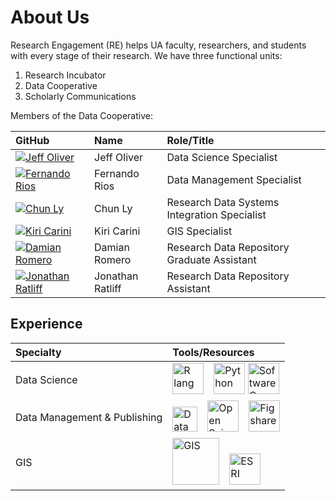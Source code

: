 # About Us

Research Engagement (RE) helps UA faculty, researchers, and students with every stage of their research. We have three functional units:

 1. Research Incubator
 2. Data Cooperative
 3. Scholarly Communications

Members of the Data Cooperative:

| GitHub | Name | Role/Title | 
| :----- | :--- | :---- |
| [![Jeff Oliver](https://images.weserv.nl/?url=avatars.githubusercontent.com%2Fu%2F1939813?v%3D4&h=75&w=75&fit=cover&mask=circle&maxage=7d)](https://github.com/jcoliver) | Jeff Oliver | Data Science Specialist |
| [![Fernando Rios](https://images.weserv.nl/?url=avatars.githubusercontent.com%2Fu%2F7082025?v%3D4&h=75&w=75&fit=cover&mask=circle&maxage=7d)](https://github.com/zoidy) | Fernando Rios | Data Management Specialist |
| [![Chun Ly](https://images.weserv.nl/?url=avatars.githubusercontent.com%2Fu%2F20305734?v%3D4&h=75&w=75&fit=cover&mask=circle&maxage=7d)](https://github.com/astrochun) | Chun Ly | Research Data Systems Integration Specialist |
| [![Kiri Carini](https://images.weserv.nl/?url=avatars.githubusercontent.com%2Fu%2F9040572?v%3D4&h=75&w=75&fit=cover&mask=circle&maxage=7d)](https://github.com/kcarini) | Kiri Carini | GIS Specialist |
| [![Damian Romero](https://images.weserv.nl/?url=avatars.githubusercontent.com%2Fu%2F12145757?v%3D4&h=75&w=75&fit=cover&mask=circle&maxage=7d)](https://github.com/damian-romero) | Damian Romero | Research Data Repository Graduate Assistant |
| [![Jonathan Ratliff](https://images.weserv.nl/?url=avatars.githubusercontent.com%2Fu%2F690818?v%3D4&h=75&w=75&fit=cover&mask=circle&maxage=7d)](https://github.com/jonathannoah) | Jonathan Ratliff | Research Data Repository Assistant |

## Experience

| Specialty | Tools/Resources |
| :------ | :-------- |
| Data Science | <img src="https://www.r-project.org/logo/Rlogo.svg" alt="R lang" height="50"/>&emsp;<img src="https://www.python.org/static/community_logos/python-logo-generic.svg" alt="Python" height="50"/>&nbsp;<img src="https://library.gwu.edu/sites/default/files/events/software%20carpentry%20logo.png" alt="Software Carpentry" height="50"/> |
| Data Management & Publishing | <img src="https://dmptool.org/assets/DMPTool_logo_blue_shades_v1b3b_no_tag-254ca79dd20bafc6718a9e59966734d6179d624ddadae1182895fd449725021e.svg" alt="Data Management (DMPTool)" height="40"/>&emsp;<img src="https://libraries.mit.edu/news/files/2018/12/osf_black-300x113.png" alt="Open Science Framework" height="50"/>&emsp;<img src="https://upload.wikimedia.org/wikipedia/commons/d/df/Figshare_logo.svg" alt="Figshare" height="50"/>
| GIS | <img src="https://qgis.org/en/_downloads/346c98156457acb14251dbfd0b88a027/qgis-logo.svg" alt="GIS" height=75/>&emsp;<img src="https://logos-download.com/wp-content/uploads/2016/11/ESRI_logo_logotype.png" alt="ESRI" height="50"/> |
